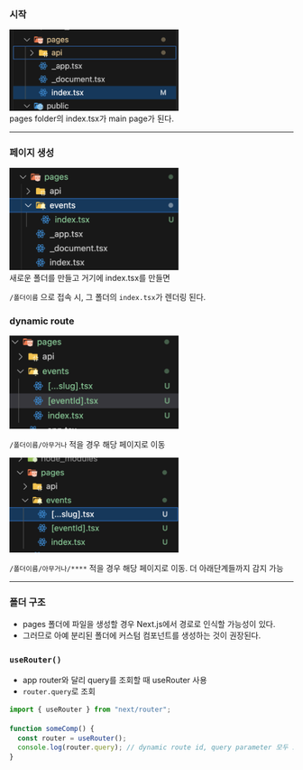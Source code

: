 ### 시작

<img src="../../images/page-router-directory.png" alt="폴더 구조" width=300>
<br />
pages folder의 index.tsx가 main page가 된다.

---

### 페이지 생성

<img src="../../images/route_생성.png" alt="new route" width=300>
<br />
새로운 폴더를 만들고 거기에 index.tsx를 만들면

`/폴더이름` 으로 접속 시, 그 폴더의 `index.tsx`가 렌더링 된다.

### dynamic route

<img src="../../images/dynamic.png" alt="dynamic route" width=300>

`/폴더이름/아무거나` 적을 경우 해당 페이지로 이동

<img src="../../images/catch-all.png" alt="catch-all route" width=300>

`/폴더이름/아무거나/****` 적을 경우 해당 페이지로 이동.
더 아래단계들까지 감지 가능

---

### 폴더 구조

- pages 폴더에 파일을 생성할 경우 Next.js에서 경로로 인식할 가능성이 있다.
- 그러므로 아예 분리된 폴더에 커스텀 컴포넌트를 생성하는 것이 권장된다.

### `useRouter()`

- app router와 달리 query를 조회할 때 useRouter 사용
- `router.query`로 조회

```jsx
import { useRouter } from "next/router";

function someComp() {
  const router = useRouter();
  console.log(router.query); // dynamic route id, query parameter 모두 조회가능
}
```
